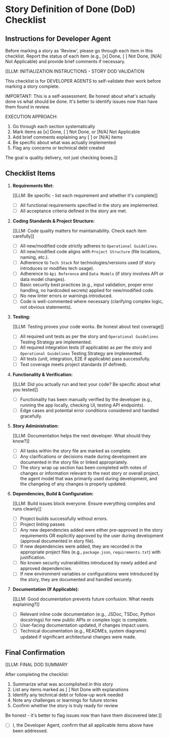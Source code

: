 # Story Definition of Done (DoD) Checklist

## Instructions for Developer Agent

Before marking a story as 'Review', please go through each item in this checklist. Report the status of each item (e.g., [x] Done, [ ] Not Done, [N/A] Not Applicable) and provide brief comments if necessary.

[[LLM: INITIALIZATION INSTRUCTIONS - STORY DOD VALIDATION

This checklist is for DEVELOPER AGENTS to self-validate their work before marking a story complete.

IMPORTANT: This is a self-assessment. Be honest about what's actually done vs what should be done. It's better to identify issues now than have them found in review.

EXECUTION APPROACH:

1. Go through each section systematically
2. Mark items as [x] Done, [ ] Not Done, or [N/A] Not Applicable
3. Add brief comments explaining any [ ] or [N/A] items
4. Be specific about what was actually implemented
5. Flag any concerns or technical debt created

The goal is quality delivery, not just checking boxes.]]

## Checklist Items

1. **Requirements Met:**

   [[LLM: Be specific - list each requirement and whether it's complete]]

   -  [ ] All functional requirements specified in the story are implemented.
   -  [ ] All acceptance criteria defined in the story are met.

2. **Coding Standards & Project Structure:**

   [[LLM: Code quality matters for maintainability. Check each item carefully]]

   -  [ ] All new/modified code strictly adheres to `Operational Guidelines`.
   -  [ ] All new/modified code aligns with `Project Structure` (file locations, naming, etc.).
   -  [ ] Adherence to `Tech Stack` for technologies/versions used (if story introduces or modifies tech usage).
   -  [ ] Adherence to `Api Reference` and `Data Models` (if story involves API or data model changes).
   -  [ ] Basic security best practices (e.g., input validation, proper error handling, no hardcoded secrets) applied for new/modified code.
   -  [ ] No new linter errors or warnings introduced.
   -  [ ] Code is well-commented where necessary (clarifying complex logic, not obvious statements).

3. **Testing:**

   [[LLM: Testing proves your code works. Be honest about test coverage]]

   -  [ ] All required unit tests as per the story and `Operational Guidelines` Testing Strategy are implemented.
   -  [ ] All required integration tests (if applicable) as per the story and `Operational Guidelines` Testing Strategy are implemented.
   -  [ ] All tests (unit, integration, E2E if applicable) pass successfully.
   -  [ ] Test coverage meets project standards (if defined).

4. **Functionality & Verification:**

   [[LLM: Did you actually run and test your code? Be specific about what you tested]]

   -  [ ] Functionality has been manually verified by the developer (e.g., running the app locally, checking UI, testing API endpoints).
   -  [ ] Edge cases and potential error conditions considered and handled gracefully.

5. **Story Administration:**

   [[LLM: Documentation helps the next developer. What should they know?]]

   -  [ ] All tasks within the story file are marked as complete.
   -  [ ] Any clarifications or decisions made during development are documented in the story file or linked appropriately.
   -  [ ] The story wrap up section has been completed with notes of changes or information relevant to the next story or overall project, the agent model that was primarily used during development, and the changelog of any changes is properly updated.

6. **Dependencies, Build & Configuration:**

   [[LLM: Build issues block everyone. Ensure everything compiles and runs cleanly]]

   -  [ ] Project builds successfully without errors.
   -  [ ] Project linting passes
   -  [ ] Any new dependencies added were either pre-approved in the story requirements OR explicitly approved by the user during development (approval documented in story file).
   -  [ ] If new dependencies were added, they are recorded in the appropriate project files (e.g., `package.json`, `requirements.txt`) with justification.
   -  [ ] No known security vulnerabilities introduced by newly added and approved dependencies.
   -  [ ] If new environment variables or configurations were introduced by the story, they are documented and handled securely.

7. **Documentation (If Applicable):**

   [[LLM: Good documentation prevents future confusion. What needs explaining?]]

   -  [ ] Relevant inline code documentation (e.g., JSDoc, TSDoc, Python docstrings) for new public APIs or complex logic is complete.
   -  [ ] User-facing documentation updated, if changes impact users.
   -  [ ] Technical documentation (e.g., READMEs, system diagrams) updated if significant architectural changes were made.

## Final Confirmation

[[LLM: FINAL DOD SUMMARY

After completing the checklist:

1. Summarize what was accomplished in this story
2. List any items marked as [ ] Not Done with explanations
3. Identify any technical debt or follow-up work needed
4. Note any challenges or learnings for future stories
5. Confirm whether the story is truly ready for review

Be honest - it's better to flag issues now than have them discovered later.]]

-  [ ] I, the Developer Agent, confirm that all applicable items above have been addressed.
